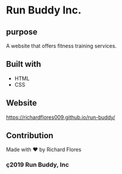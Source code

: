 # Run Buddy Inc.

## purpose
A website that offers fitness training services.

## Built with
* HTML
* CSS

## Website
https://richardflores009.github.io/run-buddy/

## Contribution
Made with ❤️  by Richard Flores

### ç2019 Run Buddy, Inc
